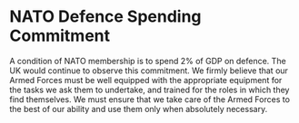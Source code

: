 NATO Defence Spending Commitment
================================

A condition of NATO membership is to spend 2% of GDP on defence. The UK
would continue to observe this commitment. We firmly believe that our
Armed Forces must be well equipped with the appropriate equipment for
the tasks we ask them to undertake, and trained for the roles in which
they find themselves. 
We must ensure that we take care of the Armed Forces to the best of our
ability and use them only when absolutely necessary.
